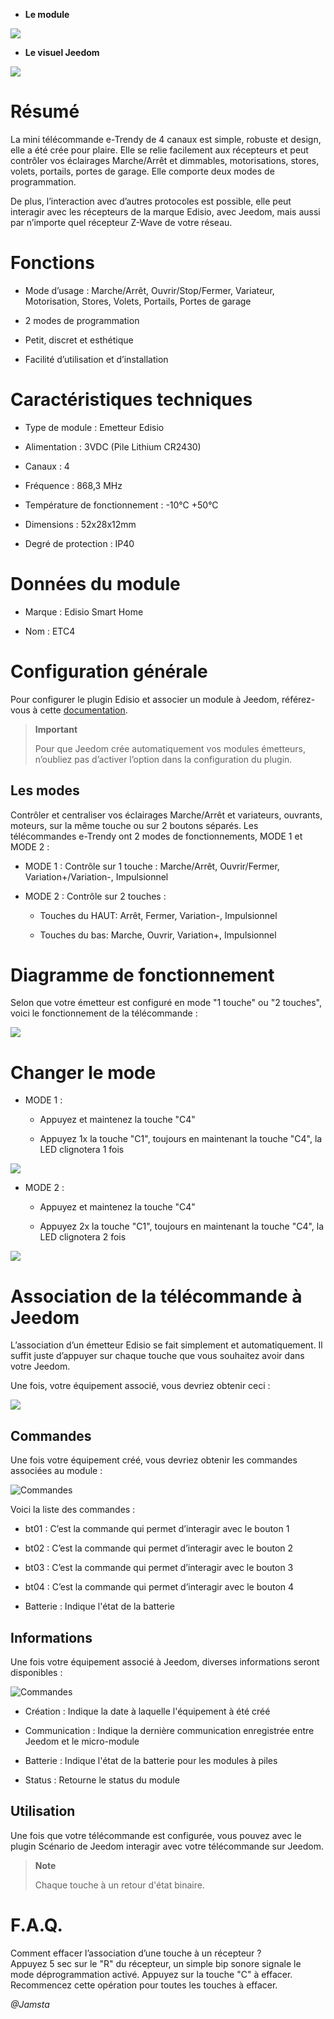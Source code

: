 -   **Le module**

![](../images/etc4/module.jpg)

-   **Le visuel Jeedom**

![](../images/etc4/vue_default.jpg)

Résumé
======

La mini télécommande e-Trendy de 4 canaux est simple, robuste et design, elle a été crée pour plaire. Elle se relie facilement aux récepteurs et peut contrôler vos éclairages Marche/Arrêt et dimmables, motorisations, stores, volets, portails, portes de garage. Elle comporte deux modes de programmation.

De plus, l’interaction avec d’autres protocoles est possible, elle peut interagir avec les récepteurs de la marque Edisio, avec Jeedom, mais aussi par n’importe quel récepteur Z-Wave de votre réseau.

Fonctions
=========

-   Mode d’usage : Marche/Arrêt, Ouvrir/Stop/Fermer, Variateur, Motorisation, Stores, Volets, Portails, Portes de garage

-   2 modes de programmation

-   Petit, discret et esthétique

-   Facilité d’utilisation et d’installation

Caractéristiques techniques
===========================

-   Type de module : Emetteur Edisio

-   Alimentation : 3VDC (Pile Lithium CR2430)

-   Canaux : 4

-   Fréquence : 868,3 MHz

-   Température de fonctionnement : -10°C +50°C

-   Dimensions : 52x28x12mm

-   Degré de protection : IP40

Données du module
=================

-   Marque : Edisio Smart Home

-   Nom : ETC4

Configuration générale
======================

Pour configurer le plugin Edisio et associer un module à Jeedom, référez-vous à cette [documentation](https://www.jeedom.fr/doc/documentation/plugins/edisio/fr_FR/edisio.html).

> **Important**
>
> Pour que Jeedom crée automatiquement vos modules émetteurs, n’oubliez pas d’activer l’option dans la configuration du plugin.

Les modes
---------

Contrôler et centraliser vos éclairages Marche/Arrêt et variateurs, ouvrants, moteurs, sur la même touche ou sur 2 boutons séparés. Les télécommandes e-Trendy ont 2 modes de fonctionnements, MODE 1 et MODE 2 :

-   MODE 1 : Contrôle sur 1 touche : Marche/Arrêt, Ouvrir/Fermer, Variation+/Variation-, Impulsionnel

-   MODE 2 : Contrôle sur 2 touches :

    -   Touches du HAUT: Arrêt, Fermer, Variation-, Impulsionnel

    -   Touches du bas: Marche, Ouvrir, Variation+, Impulsionnel

Diagramme de fonctionnement
===========================

Selon que votre émetteur est configuré en mode "1 touche" ou "2 touches", voici le fonctionnement de la télécommande :

![](../images/etc4/diagramme.jpg)

Changer le mode
===============

-   MODE 1 :

    -   Appuyez et maintenez la touche "C4"

    -   Appuyez 1x la touche "C1", toujours en maintenant la touche "C4", la LED clignotera 1 fois

![](../images/etc4/mode1.jpg)

-   MODE 2 :

    -   Appuyez et maintenez la touche "C4"

    -   Appuyez 2x la touche "C1", toujours en maintenant la touche "C4", la LED clignotera 2 fois

![](../images/etc4/mode2.jpg)

Association de la télécommande à Jeedom
=======================================

L’association d’un émetteur Edisio se fait simplement et automatiquement. Il suffit juste d’appuyer sur chaque touche que vous souhaitez avoir dans votre Jeedom.

Une fois, votre équipement associé, vous devriez obtenir ceci :

![](../images/etc4/asso_equip.jpg)

Commandes
---------

Une fois votre équipement créé, vous devriez obtenir les commandes associées au module :

![Commandes](../images/etc4/commandes.jpg)

Voici la liste des commandes :

-   bt01 : C’est la commande qui permet d’interagir avec le bouton 1

-   bt02 : C’est la commande qui permet d’interagir avec le bouton 2

-   bt03 : C’est la commande qui permet d’interagir avec le bouton 3

-   bt04 : C’est la commande qui permet d’interagir avec le bouton 4

-   Batterie : Indique l'état de la batterie

Informations
------------

Une fois votre équipement associé à Jeedom, diverses informations seront disponibles :

![Commandes](../images/etc4/infos.jpg)

-   Création : Indique la date à laquelle l'équipement à été créé

-   Communication : Indique la dernière communication enregistrée entre Jeedom et le micro-module

-   Batterie : Indique l'état de la batterie pour les modules à piles

-   Status : Retourne le status du module

Utilisation
-----------

Une fois que votre télécommande est configurée, vous pouvez avec le plugin Scénario de Jeedom interagir avec votre télécommande sur Jeedom.

> **Note**
>
> Chaque touche à un retour d'état binaire.

F.A.Q.
======

Comment effacer l’association d’une touche à un récepteur ?  
Appuyez 5 sec sur le "R" du récepteur, un simple bip sonore signale le mode déprogrammation activé. Appuyez sur la touche "C" à effacer. Recommencez cette opération pour toutes les touches à effacer.

*@Jamsta*

